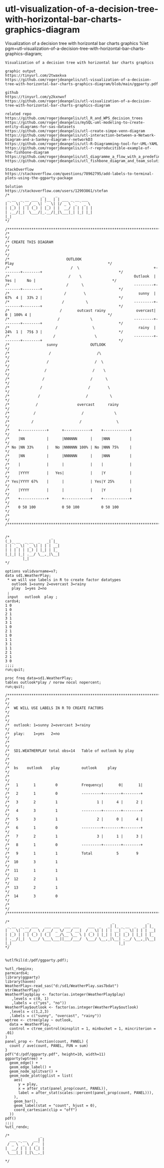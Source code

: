 # utl-visualization-of-a-decision-tree-with-horizontal-bar-charts-graphics-diagram
Visualization of a decision tree with horizontal bar charts graphics
    %let pgm=utl-visualization-of-a-decision-tree-with-horizontal-bar-charts-graphics-diagram;

    Visualization of a decision tree with horizontal bar charts graphics

    graphic output
    https://tinyurl.com/2twaxkva
    https://github.com/rogerjdeangelis/utl-visualization-of-a-decision-tree-with-horizontal-bar-charts-graphics-diagram/blob/main/ggparty.pdf

    github
    https://tinyurl.com/y2kxnwxf
    https://github.com/rogerjdeangelis/utl-visualization-of-a-decision-tree-with-horizontal-bar-charts-graphics-diagram

    related repo
    https://github.com/rogerjdeangelis/utl_R_and_WPS_decision_trees
    https://github.com/rogerjdeangelis/mySQL-uml-modeling-to-create-entity-diagrams-for-sas-datasets
    https://github.com/rogerjdeangelis/utl-create-simpe-venn-diagram
    https://github.com/rogerjdeangelis/utl-interaction-between-a-Network-Diagram-and-a-Sankey-diagram-r-networkD3
    https://github.com/rogerjdeangelis/utl-R-Diagramming-tool-for-UML-YAML
    https://github.com/rogerjdeangelis/utl-r-reproducitible-example-of-the-fishbone-diagram
    https://github.com/rogerjdeangelis/utl_diagramme_a_flow_with_a_predefined_order_of_the_nodes
    https://github.com/rogerjdeangelis/utl_fishbone_diagram_and_team_solutions_to_a_complex_problem

    StackOverflow
    https://stackoverflow.com/questions/78962795/add-labels-to-terminal-plots-using-the-ggparty-package

    Solution
    https://stackoverflow.com/users/12993861/stefan
    /*               _     _
     _ __  _ __ ___ | |__ | | ___ _ __ ___
    | `_ \| `__/ _ \| `_ \| |/ _ \ `_ ` _ \
    | |_) | | | (_) | |_) | |  __/ | | | | |
    | .__/|_|  \___/|_.__/|_|\___|_| |_| |_|
    |_|
    */

    /**************************************************************************************************************************/
    /*                                                                                                                        */
    /* CREATE THIS DIAGRAM                                                                                                    */
    /*                                                                                                                        */
    /*                          OUTLOOK                                        Play                                           */
    /*                            /  \                                  +--------+--------+                                   */
    /*                           /    \                        Outlook  |    Yes |     No |                                   */
    /*                          /      \                       ---------+--------+--------+                                   */
    /*                         /        \                        sunny  | 67%  4 |  33% 2 |                                   */
    /*                        /          \                     ---------+--------+--------+                                   */
    /*                       /       outcast rainy              overcast|      0 | 100% 4 |                                   */
    /*                      /              \                   ---------+--------+--------+                                   */
    /*                     /                \                    rainy  | 24%  1 |  75$ 3 |                                   */
    /*                    /                  \                 ---------+--------+--------+                                   */
    /*                 sunny               OUTLOOK                                                                            */
    /*                  /                     /\                                                                              */
    /*                 /                     /  \                                                                             */
    /*                /                     /    \                                                                            */
    /*               /                     /      \                                                                           */
    /*              /                     /        \                                                                          */
    /*             /                     /          \                                                                         */
    /*            /                  overcast      rainy                                                                      */
    /*           /                     /              \                                                                       */
    /*          /                     /                \                                                                      */
    /*    +------------+      +------------+    +------------+                                                                */
    /*    |NN          |      |NNNNNN      |    |NNN         |                                                                */
    /* No |NN 33%      |   No |NNNNNN 100% | No |NNN 75%     |                                                                */
    /*    |NN          |      |NNNNNN      |    |NNN         |                                                                */
    /*    |            |      |            |    |            |                                                                */
    /*    |YYYY        |   Yes|            |    |Y           |                                                                */
    /* Yes|YYYY 67%    |      |            | Yes|Y 25%       |                                                                */
    /*    |YYYY        |      |            |    |Y           |                                                                */
    /*    +------------+      +------------+    +------------+                                                                */
    /*    0 50 100            0 50 100          0 50 100                                                                      */
    /*                                                                                                                        */
    /**************************************************************************************************************************/


    /*                   _
    (_)_ __  _ __  _   _| |_
    | | `_ \| `_ \| | | | __|
    | | | | | |_) | |_| | |_
    |_|_| |_| .__/ \__,_|\__|
            |_|
    */

    options validvarname=v7;
    data sd1.WeatherPlay;
     * we will use labels in R to create factor datatypes
       outlook 1=sunny 2=overcast 3=rainy
       play  1=yes 2=no
     ;
     input   outlook  play ;
    cards4;
    1 0
    1 0
    2 1
    3 1
    3 1
    1 0
    2 1
    1 0
    1 1
    3 1
    1 1
    2 1
    2 1
    3 0
    ;;;;
    run;quit;

    proc freq data=sd1.WeatherPlay;
    tables outlook*play / norow nocol nopercent;
    run;quit;

    /**************************************************************************************************************************/
    /*                                                                                                                        */
    /*  WE WILL USE LABELS IN R TO CREATE FACTORS                                                                             */
    /*                                                                                                                        */
    /*  outlook: 1=sunny 2=overcast 3=rainy                                                                                   */
    /*  play:    1=yes   2=no                                                                                                 */
    /*                                                                                                                        */
    /*  SD1.WEATHERPLAY total obs=14   Table of outlook by play                                                               */
    /*                                                                                                                        */
    /*  bs    outlook    play          outlook     play                                                                       */
    /*                                                                                                                        */
    /*   1       1         0           Frequency|       0|       1|                                                           */
    /*   2       1         0           ---------+--------+--------+                                                           */
    /*   3       2         1                  1 |      4 |      2 |                                                           */
    /*   4       3         1           ---------+--------+--------+                                                           */
    /*   5       3         1                  2 |      0 |      4 |                                                           */
    /*   6       1         0           ---------+--------+--------+                                                           */
    /*   7       2         1                  3 |      1 |      3 |                                                           */
    /*   8       1         0           ---------+--------+--------+                                                           */
    /*   9       1         1           Total           5        9                                                             */
    /*  10       3         1                                                                                                  */
    /*  11       1         1                                                                                                  */
    /*  12       2         1                                                                                                  */
    /*  13       2         1                                                                                                  */
    /*  14       3         0                                                                                                  */
    /*                                                                                                                        */
    /**************************************************************************************************************************/

    /*                                               _               _
     _ __  _ __ ___   ___ ___  ___ ___    ___  _   _| |_ _ __  _   _| |_
    | `_ \| `__/ _ \ / __/ _ \/ __/ __|  / _ \| | | | __| `_ \| | | | __|
    | |_) | | | (_) | (_|  __/\__ \__ \ | (_) | |_| | |_| |_) | |_| | |_
    | .__/|_|  \___/ \___\___||___/___/  \___/ \__,_|\__| .__/ \__,_|\__|
    |_|                                                 |_|
    */


    %utlfkil(d:/pdf/ggparty.pdf);

    %utl_rbeginx;
    parmcards4;
    library(ggparty)
    library(haven)
    WeatherPlay<-read_sas("d:/sd1/WeatherPlay.sas7bdat")
    str(WeatherPlay)
    WeatherPlay$play <- factor(as.integer(WeatherPlay$play)
       ,levels = c(0, 1)
       ,labels = c("yes", "no"))
    WeatherPlay$outlook <- factor(as.integer(WeatherPlay$outlook)
      ,levels = c(1,2,3)
      ,labels = c("sunny", "overcast", "rainy"))
    wptree <- ctree(play ~ outlook,
      data = WeatherPlay,
      control = ctree_control(minsplit = 1, minbucket = 1, mincriterion = .01)
    )
    panel_prop <- function(count, PANEL) {
      count / ave(count, PANEL, FUN = sum)
    }
    pdf("d:/pdf/ggparty.pdf", height=10, width=11)
    ggparty(wptree) +
      geom_edge() +
      geom_edge_label() +
      geom_node_splitvar() +
      geom_node_plot(gglist = list(
        aes(
          y = play,
          x = after_stat(panel_prop(count, PANEL)),
          label = after_stat(scales::percent(panel_prop(count, PANEL))),
        ),
        geom_bar(),
        geom_label(stat = "count", hjust = 0),
        coord_cartesian(clip = "off")
      ))
    pdf()
    ;;;;
    %utl_rendx;

    /*              _
      ___ _ __   __| |
     / _ \ `_ \ / _` |
    |  __/ | | | (_| |
     \___|_| |_|\__,_|

    */
